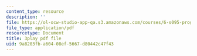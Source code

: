 ```yaml
---
content_type: resource
description: ''
file: https://ol-ocw-studio-app-qa.s3.amazonaws.com/courses/6-s095-programming-for-the-puzzled-january-iap-2018/9a8203fba60408ef5667d80442c47f43_zgk93CwMVk8.pdf
file_type: application/pdf
resourcetype: Document
title: 3play pdf file
uid: 9a8203fb-a604-08ef-5667-d80442c47f43
---
```

